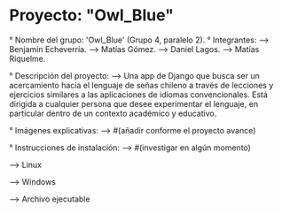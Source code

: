 # Proyecto: "Owl_Blue"

° Nombre del grupo: 'Owl_Blue' (Grupo 4, paralelo 2).
° Integrantes:
--> Benjamín Echeverría.
--> Matías Gómez.
--> Daniel Lagos.
--> Matías Riquelme.

° Descripción del proyecto:
--> Una app de Django que busca ser un acercamiento hacia el lenguaje de señas chileno a través de lecciones y ejercicios similares a las aplicaciones de idiomas convencionales. Está dirigida a cualquier persona que desee experimentar el lenguaje, en particular dentro de un contexto académico y educativo.

° Imágenes explicativas: --> #(añadir conforme el proyecto avance)

° Instrucciones de instalación: --> #(investigar en algún momento)

--> Linux

--> Windows

--> Archivo ejecutable